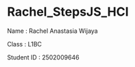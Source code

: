 # Rachel_StepsJS_HCI

Name        : Rachel Anastasia Wijaya


Class       : L1BC


Student ID  : 2502009646